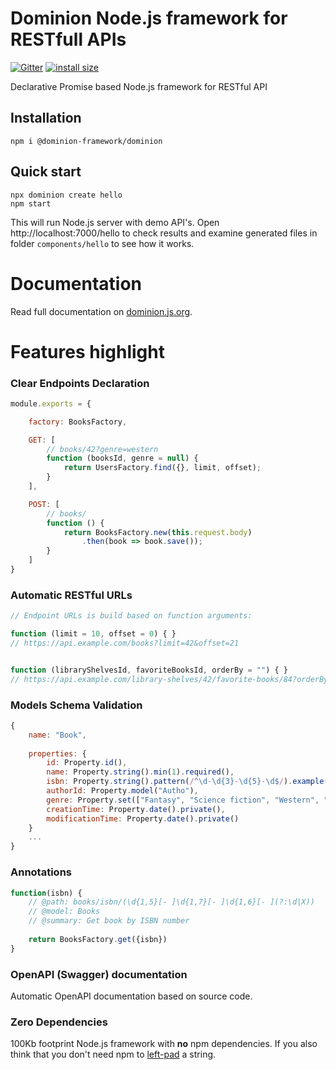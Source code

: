 # Dominion Node.js framework for RESTfull APIs
[![Gitter](https://badges.gitter.im/dominion-framework/community.svg)](https://gitter.im/dominion-framework/community?utm_source=badge&utm_medium=badge&utm_campaign=pr-badge)
[![install size](https://packagephobia.now.sh/badge?p=@dominion-framework/dominion)](https://packagephobia.now.sh/result?p=@dominion-framework/dominion)

Declarative Promise based Node.js framework for RESTful API

## Installation
```
npm i @dominion-framework/dominion
```

## Quick start
```
npx dominion create hello
npm start
```
This will run Node.js server with demo API's. 
Open http://localhost:7000/hello to check results and examine 
generated files in folder `components/hello` to see how it works. 

# Documentation

Read full documentation on [dominion.js.org](https://dominion.js.org/).

# Features highlight

### Clear Endpoints Declaration

```js
module.exports = {

    factory: BooksFactory,

    GET: [
        // books/42?genre=western
        function (booksId, genre = null) {
            return UsersFactory.find({}, limit, offset);
        }
    ],

    POST: [
        // books/
        function () {
            return BooksFactory.new(this.request.body)
                .then(book => book.save());
        }
    ]
}
```


### Automatic RESTful URLs
```js
// Endpoint URLs is build based on function arguments:

function (limit = 10, offset = 0) { }
// https://api.example.com/books?limit=42&offset=21


function (libraryShelvesId, favoriteBooksId, orderBy = "") { }
// https://api.example.com/library-shelves/42/favorite-books/84?orderBy=+author

```

### Models Schema Validation
```js
{
    name: "Book",
    
    properties: {
        id: Property.id(),
        name: Property.string().min(1).required(),
        isbn: Property.string().pattern(/^\d-\d{3}-\d{5}-\d$/).example("0-330-25864-8"),
        authorId: Property.model("Autho"),
        genre: Property.set(["Fantasy", "Science fiction", "Western", "Romance"]),
        creationTime: Property.date().private(),
        modificationTime: Property.date().private()
    }
    ...
}
```

### Annotations
```js
function(isbn) {
    // @path: books/isbn/(\d{1,5}[- ]\d{1,7}[- ]\d{1,6}[- ](?:\d|X))
    // @model: Books    
    // @summary: Get book by ISBN number
    
    return BooksFactory.get({isbn})
}
```

### OpenAPI (Swagger) documentation

Automatic OpenAPI documentation based on source code.


### Zero Dependencies

100Kb footprint Node.js framework with __no__ npm dependencies. If you also think that
you don't need npm to [left-pad](https://www.theregister.co.uk/2016/03/23/npm_left_pad_chaos/) a string. 
